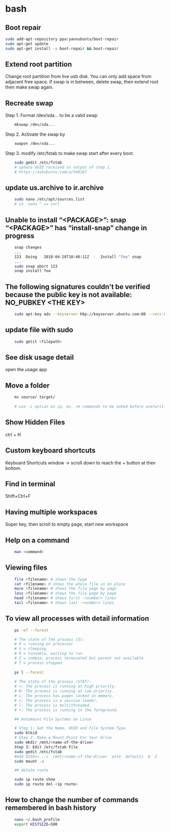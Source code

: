 # bash

## Boot repair

```bash
sudo add-apt-repository ppa:yannubuntu/boot-repair
sudo apt-get update
sudo apt-get install -y boot-repair && boot-repair
```

## Extend root partition

Change root partition from live usb disk.
You can only add space from adjacent free space.
If swap is in between, delete swap, then extend root then make swap again.

## Recreate swap

Step 1. Format /dev/sda... to be a valid swap

```bash
    mkswap /dev/sda...
```

Step 2. Activate the swap by

```bash
    swapon /dev/sda...
```

Step 3. modify /etc/fstab to make swap start after every boot.

```bash
    sudo gedit /etc/fstab
    # update UUID received as output of step 1.
    # https://askubuntu.com/a/540167
```

## update us.archive to ir.archive

```bash
    sudo nano /etc/apt/sources.list
    # in  nano ^ == cnrl
```

## Unable to install “\<PACKAGE>”: snap “\<PACKAGE>” has “install-snap” change in progress

```bash
    snap changes
    ...
    123  Doing   2018-04-28T10:40:11Z  -  Install "foo" snap
    ...
    sudo snap abort 123
    snap install foo
```

## The following signatures couldn't be verified because the public key is not available: NO_PUBKEY \<THE KEY>

```bash
    sudo apt-key adv --keyserver hkp://keyserver.ubuntu.com:80 --recv-keys <THE KEY>
```

## update file with sudo

```bash
    sudo getit <filepath>
```

## See disk usage detail

open the usage app

## Move a folder

``` bash
    mv source/ target/
    
    # use -i option on cp, mv, rm commands to be asked before overwriting or removing files.
```

## Show Hidden Files

ctrl + H

## Custom keyboard shortcuts

Keyboard Shortcuts window -> scroll down to reach the + button at thev bottom.

## Find in terminal

Shift+Ctrl+F

## Having multiple workspaces

Super key, then scroll to empty page, start new workspace

## Help on a command

``` bash
    man <command>
```

## Viewing files

``` bash
    file <filename> # shows the type
    cat <filename> # shows the whole file in on place
    more <filename> # shows the file page by page
    less <filename> # shows the file page by page
    head <filename> # shows first -<number> lines 
    tail <filename> # shows last -<number> lines
```

## To view all processes with detail information

``` bash
    ps -ef --forest

    # The state of the process (S): 
    # O = running on processor
    # S = sleeping
    # R = runnable, waiting to run
    # Z = zombie, process terminated but parent not available
    # T = process stopped
    
    ps l --forest
    
    # The state of the process (STAT): 
    # <: The process is running at high priority.
    # N: The process is running at low priority.
    # L: The process has pages locked in memory.
    # s: The process is a session leader.
    # l: The process is multithreaded.
    # +: The process is running in the foreground.

    ## Automount File Systems on Linux

    # Step 1: Get the Name, UUID and File System Type
    sudo blkid
    # Step 2: Make a Mount Point For Your Drive
    sudo mkdir /mnt/<name-of-the-drive>
    Step 3: Edit /etc/fstab File
    sudo gedit /etc/fstab 
    #Add UUID=<...>  /mnt/<name-of-the-drive>  ext4  defaults  0  2
    sudo mount -a

    ## delete route

    sudo ip route show
    sudo ip route del <ip route>
```

## How to change the number of commands remembered in bash history

``` sh
    nano ~/.bash_profile
    export HISTSIZE=500
```
